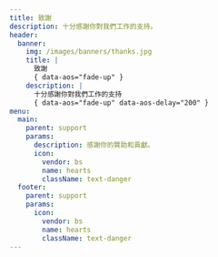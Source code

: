 ```yaml
---
title: 致謝
description: 十分感謝你對我們工作的支持。
header:
  banner:
    img: /images/banners/thanks.jpg
    title: |
      致謝
      { data-aos="fade-up" }
    description: |
      十分感謝你對我們工作的支持
      { data-aos="fade-up" data-aos-delay="200" }
menu:
  main:
    parent: support
    params:
      description: 感謝你的贊助和貢獻。
      icon:
        vendor: bs
        name: hearts
        className: text-danger
  footer:
    parent: support
    params:
      icon:
        vendor: bs
        name: hearts
        className: text-danger
---
```

